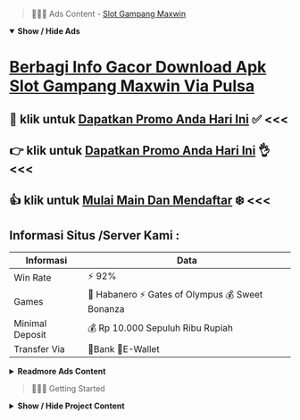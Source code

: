 > :red_circle::red_circle::red_circle: Ads Content - [Slot Gampang Maxwin](https://atom.io/packages/slot-gampang-maxwin)

<details open><summary><b>Show / Hide Ads</b></summary>

# [Berbagi Info Gacor Download Apk Slot Gampang Maxwin Via Pulsa](https://atom.io/packages/slot-gampang-maxwin)
## :heart_decoration: klik untuk [Dapatkan Promo Anda Hari Ini](https://agentotoplay.net/) :white_check_mark: <<< 
## :point_right: klik untuk [Dapatkan Promo Anda Hari Ini](https://agentotoplay.net/) :ok_hand: <<< 
## :thumbsup: klik untuk [Mulai Main Dan Mendaftar](https://agentotoplay.net/register/) :snowflake: <<< 

## Informasi Situs /Server Kami : 

| Informasi  | Data |
| ------------- | ------------- |
| Win Rate  | ⚡ 92% |
| Games  | 🔱 Habanero ⚡ Gates of Olympus 💰 Sweet Bonanza |
| Minimal Deposit  | 💰 Rp 10.000 Sepuluh Ribu Rupiah |
| Transfer Via  | 🏅Bank 🏅E-Wallet |

<details><summary><b>Readmore Ads Content</b></summary>

## Table Of Content
- [Trik Dan Tips Situs Judi Slot Promo Terbaru](#situs-judi-slot-promo-terbaru)
- [Rahasia Situs Judi Slot Promo Terbaru](#situs-judi-slot-promo-terbaru)
- [Bocoran Gacor Game Slot Pragmatic](#game-slot-pragmatic)
- [Ini Daftar Situs Judi Slot Promo Terbaru](#situs-judi-slot-promo-terbaru)
- [Daftar Bo Daftar Slot](#daftar-slot)
- [Daftar Slot Gacor Daftar Slot](#daftar-slot)
- [Situs Terbaru Permainan Slot Sweet Bonanza](#permainan-slot-sweet-bonanza)

## Situs Judi Slot Promo Terbaru
 Ketika karakteristik freespin dekat awali tiap-tiap sampeyan memperoleh multiplikasi selanjutnya berhasil memecahkan simbol apapun perbanyakan selepas itu mampu terkunci lalu dapat selalu dekat jumlahkan bertepatan serta pergandaan lainya sehingga tiap-tiap kemenangan pergandaan kau lainya dapat jadi hebat disana terlalu banyak para member situs slot zeus mendapatkan maxwin sempurna batas 5000x nilai bet alias taruhan awal kamu.
## Situs Judi Slot Promo Terbaru
Memberikan status layanan yakni prioritas superior bahan situs kami berdiri, layanan yang unggul mengukuhkan situs AGEN TOTO PLAY jadi alternatif tepat untuk kamu yang sangat suka merakit keberuntungannya untuk bermain slot gacor dekat AGENTOTOPLAY. Keunggulan lainnya berkelakuan penyediaan provider slot online gampang jackpot batas ratusan juta rupiah. Juga nggak butuh takut kemenangan saudara tidak dibayarkan karena cuma Slot Gacor yang berani menyampaikan taruhan penarikan tanpa batasan tertinggi .
## Game Slot Pragmatic
Game slot online yakni salah suatu pertunjukan paling biasa maka tidak sedikit penikmatnya dalam Indonesia. Bukan tanpa alasan, setiap bulannya selalu muncul beragam kualitas pertunjukan slot dari berbagai ragam provider slot. Bahkan berbagai macam provider serta banyak bermunculan setiap bulannya pakai permohonan slot yang mengangkat beserta jackpot yang luar biasa. Dari sekian tidak sedikit situs judi slot pilihan lalu terpercaya no 1 pada Indonesia, agentotoplay yakni salah suatu agen slot gacor unggul serta paling standar jam ini.
## Situs Judi Slot Promo Terbaru
Mengapa Judi Slot Online Populer dekat Indonesia?
Slot Online didefinisikan sebagai pertunjukan judi online pilihan yang dapat kamu mainkan bila semata-mata pula dimana saja. Judi slot online sangat lazim dekat Indonesia, teristimewa dekat kalangan anak muda. Ini sebab amat ringan agar dimainkan serta Saudara bisa menjuarai keunggulan besar pada wujud jackpot. Secara khusus, mainan slot unggul Gates of Olympus, Bounty Gold, hotfiesta . 

## Daftar Slot
Slot Online Pragmatic Play, Pragmatic play merupakan salah suatu game terfavorit maka umum yang sudah tidak sedikit dekat kenal seluruhnya kalangan. Provider pragmatic play bisa memberikan jackpot yang bukan tanggung-tanggung sehingga tidak lumayan fans pertunjukan slot online ini dalam Indonesia. Game favorite pragmatic play semacam Aztec Gems,Sweet Bonanza,Gates Of Olmypus,Great Rhino Megaways, The Dog House Megaways™
## Daftar Slot

MENGAPA GAME SLOT ONLINE SANGAT POPULER? Permainan game slot online yakni salah suatu mainan judi online yang amat bersahaja pula digemari untuk masyarakat Indonesia. Terutama selama pandemi lalu banyak sekali yang WFH dari rumah karena selama pandemi kantor-kantor yang tutup alhasil tidak sedikit sekali orang yang merasakan bosan dengan merasai mencari game-game mengangkat dalam google. Salah satunya didefinisikan sebagai game judi slot online ini, sebenarnya tidak jauh bersalah sama kualitas judi online lainnya. Slot online adalah game judi yang amat terkenal selama ~ masa abadi tahun 2020-2021 lagi sedang hits lagi populer. Bedanya judi slot online dikemas selama wujud yang praktis lalu bisa dimainkan dari HP android maupun ios selanjutnya pula ialah salah suatu bobot game yang memberikan bonus jackpot terbesar.
## Permainan Slot Sweet Bonanza
Anda bisa merasakan sendiri rombongan benefit yang ada hanya pada situs agentotoplay serta cepat bercampur selanjutnya jadi bagian dari kami. Hanya serta 1 akun, Anda telah dapat menikmati jajaran daftar slot online sama total RTP selanjutnya Volatilitas menerima 97% yang berlisensi formal berstandar internasional. Keseluruhan daftar slot online teratas tersebut dapat Anda kanal serta sepele via gadget yang Kamu miliki seperti HP, Tablet, Laptop, Hingga PC. Enggak tertinggal pula, kita menghadirkan karakteristik modern berkelakuan customer service yang akan melayani Anda selama 24 jam nonstop demi memberikan kenaiman saat keahlian bermain game slot online Anda.


</details>

</details>

> :red_circle::red_circle::red_circle: Getting Started

<details><summary><b>Show / Hide Project Content</b></summary>

#  Project Name / Title : 
ATPEngine Project #56
##  Getting Started : 
These instructions will get you a copy of the project up and running on your local machine for development and testing purposes. See deployment for notes on how to deploy the project on a live system.

##  Installation for ATPEngine Project #56 : 
A step by step guide that will tell you how to get the development environment up and running.
<ul><li>How to install #1</li><li>How to install #2</li><li>How to install #3</li><li>How to install #4</li><li>How to install #5</li><li>How to install #6</li></ul>

##  Usage : 
A few examples of useful commands and/or tasks.
<ul><li>Usage #1</li><li>Usage  #2</li><li>Usage  #3</li><li>Usage #4</li><li>Usage  #5</li><li>Usage  #6</li></ul>

##  Ads Links : 
Get To Know about our other ads.


[Slot Olympus Demo Berhadiah Pulsa Dan Kuota](https://atom.io/packages/slot-olympus-demo)

[Demo Slot Habanero Bet 5000 Rupiah](https://atom.io/packages/demo-slot-habanero)

[Rtp Slot Harmoni Deposit Pulsa Xl](https://atom.io/packages/rtp-slot-harmoni)

[Live 4d Slot Indonesia Apk](https://atom.io/packages/live-4d-slot)

[Slot Jago Via Pulsa Tanpa Potongan](https://atom.io/packages/slot-jago)

[Pg Slot No Deposit](https://atom.io/packages/pg-slot)

[Situs Slot Terbaru Resmi Indonesia](https://atom.io/packages/situs-slot-terbaru)

[Slot Resmi Berhadiah Pulsa Dan Kuota](https://atom.io/packages/slot-resmi)

[Asia Slot Uang Asli Indonesia](https://atom.io/packages/asia-slot)

[Demo Slot Rupiah Via Pulsa](https://atom.io/packages/demo-slot-rupiah)

[Game Slot Bet 5000 Rupiah](https://atom.io/packages/game-slot)

[Rtp Slot Harmonibet Gratis Dapat Uang](https://atom.io/packages/rtp-slot-harmonibet)

[Joker Gaming Slot Online 4D](https://atom.io/packages/joker-gaming-slot)

[Link Rtp Slot Nomor 1 Di Indonesia](https://atom.io/packages/link-rtp-slot)

[Slot Judi Terbaik Deposit Pulsa](https://atom.io/packages/slot-judi-terbaik)

##  Additional Project That Can Be Usefull : 
Get To Know about our other projects.


[ATPEngine Project #75](https://atom.io/packages/atpengine-project-75)

[ATPEngine Project #39](https://atom.io/packages/atpengine-project-39)

[ATPEngine Project #84](https://atom.io/packages/atpengine-project-84)

[ATPEngine Project #73](https://atom.io/packages/atpengine-project-73)

[ATPEngine Project #54](https://atom.io/packages/atpengine-project-54)

[ATPEngine Project #27](https://atom.io/packages/atpengine-project-27)

##  Master Project : 
Incase you want to know more about our master project, please visit [ATPEngine Home Project](https://atom.io/packages/atpengine-home-project)

</details>

